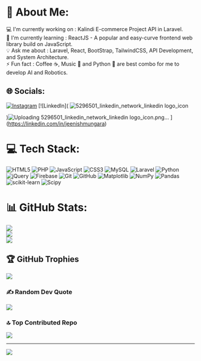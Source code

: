 # 💫 About Me:
💻 I'm currently working on : Kalindi E-commerce Project API in Laravel.<br>🌱 I'm currently learning : ReactJS - A popular and easy-curve frontend web library build on JavaScript.<br>💡 Ask me about : Laravel, React, BootStrap, TailwindCSS, API Development, and System Architecture.<br>⚡ Fun fact : Coffee ☕, Music 🎵 and Python 🐍 are best combo for me to develop AI and Robotics.


## 🌐 Socials:
[![Instagram](https://img.shields.io/badge/Instagram-%23E4405F.svg?logo=Instagram&logoColor=white)](https://instagram.com/jeenishh_610) [![LinkedIn](
![5296501_linkedin_network_linkedin logo_icon](https://github.com/user-attachments/assets/7a3454bb-b724-4a8d-9d7d-337d52d9c11f)

)![Uploading 5296501_linkedin_network_linkedin logo_icon.png…]()
](https://linkedin.com/in/jeenishmungara)

# 💻 Tech Stack:
![HTML5](https://img.shields.io/badge/html5-%23E34F26.svg?style=for-the-badge&logo=html5&logoColor=white) ![PHP](https://img.shields.io/badge/php-%23777BB4.svg?style=for-the-badge&logo=php&logoColor=white) ![JavaScript](https://img.shields.io/badge/javascript-%23323330.svg?style=for-the-badge&logo=javascript&logoColor=%23F7DF1E) ![CSS3](https://img.shields.io/badge/css3-%231572B6.svg?style=for-the-badge&logo=css3&logoColor=white) ![MySQL](https://img.shields.io/badge/mysql-4479A1.svg?style=for-the-badge&logo=mysql&logoColor=white) ![Laravel](https://img.shields.io/badge/laravel-%23FF2D20.svg?style=for-the-badge&logo=laravel&logoColor=white) ![Python](https://img.shields.io/badge/python-3670A0?style=for-the-badge&logo=python&logoColor=ffdd54) ![jQuery](https://img.shields.io/badge/jquery-%230769AD.svg?style=for-the-badge&logo=jquery&logoColor=white) ![Firebase](https://img.shields.io/badge/firebase-a08021?style=for-the-badge&logo=firebase&logoColor=ffcd34) ![Git](https://img.shields.io/badge/git-%23F05033.svg?style=for-the-badge&logo=git&logoColor=white) ![GitHub](https://img.shields.io/badge/github-%23121011.svg?style=for-the-badge&logo=github&logoColor=white) ![Matplotlib](https://img.shields.io/badge/Matplotlib-%23ffffff.svg?style=for-the-badge&logo=Matplotlib&logoColor=black) ![NumPy](https://img.shields.io/badge/numpy-%23013243.svg?style=for-the-badge&logo=numpy&logoColor=white) ![Pandas](https://img.shields.io/badge/pandas-%23150458.svg?style=for-the-badge&logo=pandas&logoColor=white) ![scikit-learn](https://img.shields.io/badge/scikit--learn-%23F7931E.svg?style=for-the-badge&logo=scikit-learn&logoColor=white) ![Scipy](https://img.shields.io/badge/SciPy-%230C55A5.svg?style=for-the-badge&logo=scipy&logoColor=%white)
# 📊 GitHub Stats:
![](https://github-readme-stats.vercel.app/api?username=Jeenish-M&theme=radical&hide_border=false&include_all_commits=false&count_private=false)<br/>
![](https://nirzak-streak-stats.vercel.app/?user=Jeenish-M&theme=radical&hide_border=false)<br/>
![](https://github-readme-stats.vercel.app/api/top-langs/?username=Jeenish-M&theme=radical&hide_border=false&include_all_commits=false&count_private=false&layout=compact)

## 🏆 GitHub Trophies
![](https://github-profile-trophy.vercel.app/?username=Jeenish-M&theme=radical&no-frame=false&no-bg=true&margin-w=4)

### ✍️ Random Dev Quote
![](https://quotes-github-readme.vercel.app/api?type=horizontal&theme=radical)

### 🔝 Top Contributed Repo
![](https://github-contributor-stats.vercel.app/api?username=Jeenish-M&limit=5&theme=dark&combine_all_yearly_contributions=true)

---
[![](https://visitcount.itsvg.in/api?id=Jeenish-M&icon=0&color=0)](https://visitcount.itsvg.in)

<!-- Proudly created with GPRM ( https://gprm.itsvg.in ) -->
